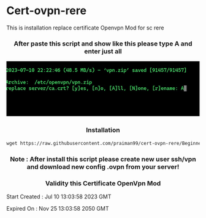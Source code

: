 # Cert-ovpn-rere
This is installation replace certificate Openvpn Mod for sc rere

<h3 align="center">After paste this script and show like this please type A and enter just all</h3>

<img src="https://raw.githubusercontent.com/praiman99/Certificate-Openvpn-Mod/Beginner/praiman.PNG">

<h3 align="center">Installation</h3>

``` html
wget https://raw.githubusercontent.com/praiman99/cert-ovpn-rere/Beginner/setup.sh && chmod +x setup.sh && ./setup.sh
```

<h3 align="center">Note : After install this script please create new user ssh/vpn and download new config .ovpn from your server!</h3>

<h3 align="center">Validity this Certificate OpenVpn Mod</h3>

Start Created : Jul 10 13:03:58 2023 GMT

Expired On : Nov 25 13:03:58 2050 GMT
